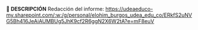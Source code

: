 **📄 DESCRIPCIÓN**
Redacción del informe: https://udeaeduco-my.sharepoint.com/:w:/g/personal/elohim_burgos_udea_edu_co/ERkfS2uNVG5Bh416JeAiAUMBUg5JhK9cf2R6ggN2X6W2tA?e=mF8euV
